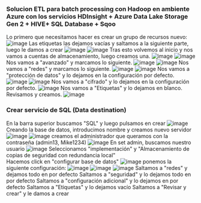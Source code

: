 ### Solucion ETL para batch processing con Hadoop en ambiente Azure con los servicios HDInsight + Azure Data Lake Storage Gen 2 + HIVE+ SQL Database + Sqoo

Lo primero que necesitamos hacer es crear un grupo de recursos nuevo:
![image](https://github.com/user-attachments/assets/6aff2674-e8c8-4742-9828-13b3c2d39d33)
Las etiquetas las dejamos vacías y saltamos a la siguiente parte, luego le damos a crear
![image](https://github.com/user-attachments/assets/ea327d10-dc49-4b80-b62a-ffe3df068b08)
![image](https://github.com/user-attachments/assets/76ed1457-9b5f-430d-923e-62f944f3f4cf)
Tras esto volvemos al inicio y nos vamos a cuentas de almacenamiento, luego creamos una.
![image](https://github.com/user-attachments/assets/cbccd3fe-a41f-4b89-bc71-720d88937a93)
![image](https://github.com/user-attachments/assets/64dfb6b0-cff5-4c0d-8d57-e053d3dee315)
Nos vamos a "avanzado" y marcamos lo siguiente.
![image](https://github.com/user-attachments/assets/768a08f9-8d88-4f30-bbb0-3ca6e2d31520)
![image](https://github.com/user-attachments/assets/5c6dfc34-daa6-4d24-b513-9eb730226c9f)
Nos vamos a "redes" y marcamos lo siguiente.
![image](https://github.com/user-attachments/assets/d96215a7-314e-45cf-9ee8-8518689164c7)
![image](https://github.com/user-attachments/assets/3866f585-731e-4eb6-a3f0-8d4efb4e7684)
Nos vamos a "protección de datos" y lo dejamos en la configuración por defecto.
![image](https://github.com/user-attachments/assets/28328f27-9f70-44ef-8602-36ce23127d36)
![image](https://github.com/user-attachments/assets/39fa3cf3-3da5-45bf-a5f7-9e910a2a1b0a)
Nos vamos a "cifrado" y lo dejamos en la configuración por defecto.
![image](https://github.com/user-attachments/assets/5abbaef5-8f70-4fa6-a1d4-57dde30c49c3)
Nos vamos a "Etiquetas" y lo dejamos en blanco. Revisamos y creamos.
![image](https://github.com/user-attachments/assets/81b8479e-9c09-45ad-bd82-6b053742de29)

### Crear servicio de SQL (Data destination)

En la barra superior buscamos "SQL" y luego pulsamos en crear
![image](https://github.com/user-attachments/assets/c90d90ff-298d-48f1-9ef2-41ad7b5d7f98)
Creando la base de datos, introducimos nombre y creamos nuevo servidor
![image](https://github.com/user-attachments/assets/4a31c380-0ef5-4f48-9a58-ddf53a424229)
![image](https://github.com/user-attachments/assets/3891c114-dc63-4dee-84b5-31f8478c493f)
creamos el administrador que queramos con la contraseña (admin13, Mike1234)
![image](https://github.com/user-attachments/assets/fd05cea0-160f-468f-8fc7-364a52c311bb)
En set admin, buscamos nuestro usuario
![image](https://github.com/user-attachments/assets/7cc51921-cbd3-48ab-84ca-31e004dda39c)
Seleccionamos "implementación" y "Almacenamiento de copias de seguridad con redundancia local"  
Hacemos click en "configurar base de datos"
![image](https://github.com/user-attachments/assets/96f1a0f9-6d3d-4817-93cc-faf9bad15719)
ponemos la siguiente configuración:
![image](https://github.com/user-attachments/assets/745bd422-c74d-4af7-9117-dae27f1eb6d3)
![image](https://github.com/user-attachments/assets/285df139-8a22-421a-96b3-55c312414e27)
![image](https://github.com/user-attachments/assets/4d4d424f-5dd4-4347-84ff-57907de145c4)
Saltamos a "redes" y dejamos todo en por defecto
Saltamos a "seguridad" y lo dejamos todo en por defecto
Saltamos a "configuración adicional" y lo dejamos en por defecto
Saltamos a "Etiquetas" y lo dejamos vacío
Saltamos a "Revisar y crear" y le damos a crear







